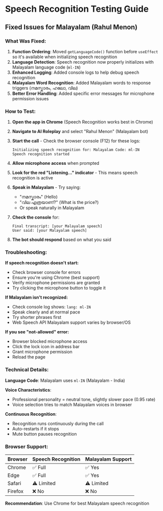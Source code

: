 # Speech Recognition Testing Guide

## Fixed Issues for Malayalam (Rahul Menon)

### What Was Fixed:
1. **Function Ordering**: Moved `getLanguageCode()` function before `useEffect` so it's available when initializing speech recognition
2. **Language Detection**: Speech recognition now properly initializes with Malayalam language code (`ml-IN`)
3. **Enhanced Logging**: Added console logs to help debug speech recognition
4. **Malayalam Word Recognition**: Added Malayalam words to response triggers (നമസ്കാരം, ഹലോ, വില)
5. **Better Error Handling**: Added specific error messages for microphone permission issues

### How to Test:

1. **Open the app in Chrome** (Speech Recognition works best in Chrome)

2. **Navigate to AI Roleplay** and select "Rahul Menon" (Malayalam bot)

3. **Start the call** - Check the browser console (F12) for these logs:
   ```
   Initializing speech recognition for: Malayalam Code: ml-IN
   Speech recognition started
   ```

4. **Allow microphone access** when prompted

5. **Look for the red "Listening..." indicator** - This means speech recognition is active

6. **Speak in Malayalam** - Try saying:
   - "നമസ്കാരം" (Hello)
   - "വില എത്രയാണ്?" (What is the price?)
   - Or speak naturally in Malayalam

7. **Check the console** for:
   ```
   Final transcript: [your Malayalam speech]
   User said: [your Malayalam speech]
   ```

8. **The bot should respond** based on what you said

### Troubleshooting:

**If speech recognition doesn't start:**
- Check browser console for errors
- Ensure you're using Chrome (best support)
- Verify microphone permissions are granted
- Try clicking the microphone button to toggle it

**If Malayalam isn't recognized:**
- Check console log shows: `lang: ml-IN`
- Speak clearly and at normal pace
- Try shorter phrases first
- Web Speech API Malayalam support varies by browser/OS

**If you see "not-allowed" error:**
- Browser blocked microphone access
- Click the lock icon in address bar
- Grant microphone permission
- Reload the page

### Technical Details:

**Language Code**: Malayalam uses `ml-IN` (Malayalam - India)

**Voice Characteristics**:
- Professional personality = neutral tone, slightly slower pace (0.95 rate)
- Voice selection tries to match Malayalam voices in browser

**Continuous Recognition**:
- Recognition runs continuously during the call
- Auto-restarts if it stops
- Mute button pauses recognition

### Browser Support:

| Browser | Speech Recognition | Malayalam Support |
|---------|-------------------|-------------------|
| Chrome  | ✅ Full           | ✅ Yes            |
| Edge    | ✅ Full           | ✅ Yes            |
| Safari  | ⚠️ Limited        | ⚠️ Limited        |
| Firefox | ❌ No             | ❌ No             |

**Recommendation**: Use Chrome for best Malayalam speech recognition

